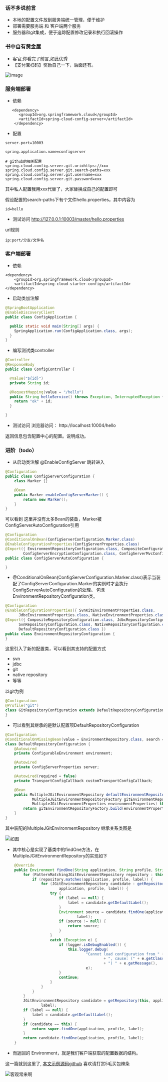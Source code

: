 ### 话不多说前言
- 本地的配置文件放到服务端统一管理，便于维护
- 部署需要服务端 和 客户端两个服务
- 服务器和git集成，便于追踪配置修改记录和执行回滚操作

### 书中自有黄金屋

- 客官,你看完了前言,如此优秀
- 【支付宝扫码】奖励自己一下，后面还有。

![image](https://github.com/WayneZeng/gitbook-ms-framework/blob/master/asset/common/alipay_redpacket.jpeg?raw=true)


### 服务端部署
- 依赖

```
   <dependency>
      <groupId>org.springframework.cloud</groupId>
      <artifactId>spring-cloud-config-server</artifactId>
    </dependency>
```

- 配置

```
server.port=10003

spring.application.name=configserver

# github的相关配置
spring.cloud.config.server.git.uri=https://xxx
spring.cloud.config.server.git.search-paths=xxx
spring.cloud.config.server.git.username=xxx
spring.cloud.config.server.git.password=xxx
```

其中私人配置我用xxx代替了，大家替换成自己的配置即可

假设配置的search-paths下有个文件hello.properties，其中内容为

```
id=hello
```

- 测试访问
http://127.0.0.1:10003/master/hello.properties

url规则

```
ip:port/分支/文件名
```

### 客户端部署
- 依赖

```
<dependency>
    <groupId>org.springframework.cloud</groupId>
    <artifactId>spring-cloud-starter-config</artifactId>
</dependency>
```

- 启动类加注解

```java
@SpringBootApplication
@EnableDiscoveryClient
public class ConfigApplication {

  public static void main(String[] args) {
    SpringApplication.run(ConfigApplication.class, args);
  }
}
```

- 编写测试类controller

```java
@Controller
@ResponseBody
public class ConfigController {

  @Value("${id}")
  private String id;

  @RequestMapping(value = "/hello")
  public String helloService() throws Exception, InterruptedException {
    return "ok" + id;
  }

}
```

- 测试访问
浏览器访问： http://localhost:10004/hello

返回信息包含配置中心的配置。说明成功。


### 进阶（todo）

* 从启动类注解 @EnableConfigServer 跳转进入

```java
@Configuration
public class ConfigServerConfiguration {
	class Marker {}

	@Bean
	public Marker enableConfigServerMarker() {
		return new Marker();
	}
}
```
可以看到 这里并没有太多Bean的装备，Marker被ConfigServerAutoConfiguration引用

```java
@Configuration
@ConditionalOnBean(ConfigServerConfiguration.Marker.class)
@EnableConfigurationProperties(ConfigServerProperties.class)
@Import({ EnvironmentRepositoryConfiguration.class, CompositeConfiguration.class, ResourceRepositoryConfiguration.class,
		ConfigServerEncryptionConfiguration.class, ConfigServerMvcConfiguration.class })
public class ConfigServerAutoConfiguration {

}
```

* @ConditionalOnBean(ConfigServerConfiguration.Marker.class)表示当装配了ConfigServerConfiguration.Marker的实例时才会执行ConfigServerAutoConfiguration的处理。
包含EnvironmentRepositoryConfiguration类。

```java
@Configuration
@EnableConfigurationProperties({ SvnKitEnvironmentProperties.class,
      JdbcEnvironmentProperties.class, NativeEnvironmentProperties.class, VaultEnvironmentProperties.class })
@Import({ CompositeRepositoryConfiguration.class, JdbcRepositoryConfiguration.class, VaultRepositoryConfiguration.class,
      SvnRepositoryConfiguration.class, NativeRepositoryConfiguration.class, GitRepositoryConfiguration.class,
      DefaultRepositoryConfiguration.class })
public class EnvironmentRepositoryConfiguration {
}
```
这里引入了新的配置类，可以看到其支持的配置方式
  - svn
  - jdbc
  - git
  - native repository
  - 等等
  
以git为例

```java
@Configuration
@Profile("git")
class GitRepositoryConfiguration extends DefaultRepositoryConfiguration {
}
```

* 可以看到其继承的是默认配置项DefaultRepositoryConfiguration
```java
@Configuration
@ConditionalOnMissingBean(value = EnvironmentRepository.class, search = SearchStrategy.CURRENT)
class DefaultRepositoryConfiguration {
	@Autowired
	private ConfigurableEnvironment environment;

	@Autowired
	private ConfigServerProperties server;

	@Autowired(required = false)
	private TransportConfigCallback customTransportConfigCallback;

	@Bean
	public MultipleJGitEnvironmentRepository defaultEnvironmentRepository(
	        MultipleJGitEnvironmentRepositoryFactory gitEnvironmentRepositoryFactory,
			MultipleJGitEnvironmentProperties environmentProperties) throws Exception {
		return gitEnvironmentRepositoryFactory.build(environmentProperties);
	}
}
```

其中装配的MultipleJGitEnvironmentRepository
继承关系类图是

![如图](./../asset/image/config-env.jpeg)

* 其中核心是实现了基类中的findOne方法，在MultipleJGitEnvironmentRepository的实现如下
```java
	@Override
	public Environment findOne(String application, String profile, String label) {
		for (PatternMatchingJGitEnvironmentRepository repository : this.repos.values()) {
			if (repository.matches(application, profile, label)) {
				for (JGitEnvironmentRepository candidate : getRepositories(repository,
						application, profile, label)) {
					try {
						if (label == null) {
							label = candidate.getDefaultLabel();
						}
						Environment source = candidate.findOne(application, profile,
								label);
						if (source != null) {
							return source;
						}
					}
					catch (Exception e) {
						if (logger.isDebugEnabled()) {
							this.logger.debug(
									"Cannot load configuration from " + candidate.getUri()
											+ ", cause: (" + e.getClass().getSimpleName()
											+ ") " + e.getMessage(),
									e);
						}
						continue;
					}
				}
			}
		}
		JGitEnvironmentRepository candidate = getRepository(this, application, profile,
				label);
		if (label == null) {
			label = candidate.getDefaultLabel();
		}
		if (candidate == this) {
			return super.findOne(application, profile, label);
		}
		return candidate.findOne(application, profile, label);
	}
```

* 而返回的 Environment，就是我们客户端获取的配置数据的结构。

这一篇就到这里了, [本文示例源码github](https://github.com/WayneZeng/springcloud-demo)
喜欢请打赏5毛买包辣条

![客观常来啊](./../asset/image/alipay.jpeg)


